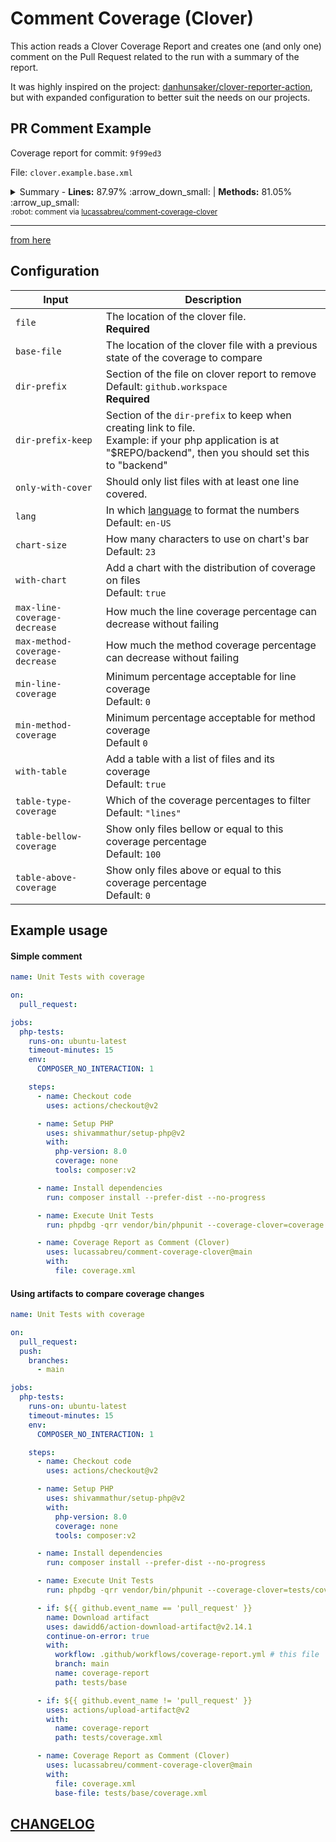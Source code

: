 Comment Coverage (Clover)
=========================

This action reads a Clover Coverage Report and creates one (and only one) comment on the Pull Request
related to the run with a summary of the report.

It was highly inspired on the project: [danhunsaker/clover-reporter-action],
but with expanded configuration to better suit the needs on our projects.

PR Comment Example
------------------

Coverage report for commit: `9f99ed3`

File: `clover.example.base.xml`

  <details><summary>Summary - <b>Lines:</b> <span title="1,894 out of 2,153">87.97%</span> <span title="Was 88.03%, now is 87.97%">:arrow_down_small:</span> | <b>Methods:</b> <span title="355 out of 438">81.05%</span> <span title="Was 81.01%, now is 81.05%">:arrow_up_small:</span></summary><br/><table><thead><tr><th>Files</th><th>Lines</th><th>Methods</th><th>Branchs</th></tr></thead><tbody><tr><td colspan=4><b>src/main/php/PHPMD</b></td></tr><tr><td>&nbsp; &nbsp;<a href="https://github.com/lucassabreu/comment-coverage-clover/blob/8a14a4f05af18bdc1376ec78fc148813204c2e7d/src/main/php/PHPMD/AbstractNode.php">AbstractNode.php</a></td><td><span title="37 out of 43">86.05%</span></td><td><span title="12 out of 17">70.59%</span></td><td><span title="0 out of 0">-</span></td></tr><tr><td>&nbsp; &nbsp;<a href="https://github.com/lucassabreu/comment-coverage-clover/blob/8a14a4f05af18bdc1376ec78fc148813204c2e7d/src/main/php/PHPMD/AbstractRenderer.php">AbstractRenderer.php</a></td><td><span title="2 out of 2">100.00%</span></td><td><span title="2 out of 2">100.00%</span></td><td><span title="0 out of 0">-</span></td></tr><tr><td>&nbsp; &nbsp;<a href="https://github.com/lucassabreu/comment-coverage-clover/blob/8a14a4f05af18bdc1376ec78fc148813204c2e7d/src/main/php/PHPMD/AbstractRule.php">AbstractRule.php</a></td><td><span title="28 out of 35">80.00%</span></td><td><span title="18 out of 25">72.00%</span></td><td><span title="0 out of 0">-</span></td></tr><tr><td>&nbsp; &nbsp;<a href="https://github.com/lucassabreu/comment-coverage-clover/blob/8a14a4f05af18bdc1376ec78fc148813204c2e7d/src/main/php/PHPMD/PHPMD.php">PHPMD.php</a></td><td><span title="28 out of 31">90.32%</span></td><td><span title="9 out of 12">75.00%</span></td><td><span title="0 out of 0">-</span></td></tr><tr><td>&nbsp; &nbsp;<a href="https://github.com/lucassabreu/comment-coverage-clover/blob/8a14a4f05af18bdc1376ec78fc148813204c2e7d/src/main/php/PHPMD/Parser.php">Parser.php</a></td><td><span title="33 out of 37">89.19%</span></td><td><span title="13 out of 14">92.86%</span></td><td><span title="0 out of 0">-</span></td></tr><tr><td>&nbsp; &nbsp;<a href="https://github.com/lucassabreu/comment-coverage-clover/blob/8a14a4f05af18bdc1376ec78fc148813204c2e7d/src/main/php/PHPMD/ParserFactory.php">ParserFactory.php</a></td><td><span title="29 out of 32">90.63%</span></td><td><span title="5 out of 7">71.43%</span></td><td><span title="0 out of 0">-</span></td></tr><tr><td>&nbsp; &nbsp;<a href="https://github.com/lucassabreu/comment-coverage-clover/blob/8a14a4f05af18bdc1376ec78fc148813204c2e7d/src/main/php/PHPMD/ProcessingError.php">ProcessingError.php</a></td><td><span title="9 out of 9">100.00%</span></td><td><span title="4 out of 4">100.00%</span></td><td><span title="0 out of 0">-</span></td></tr><tr><td>&nbsp; &nbsp;<a href="https://github.com/lucassabreu/comment-coverage-clover/blob/8a14a4f05af18bdc1376ec78fc148813204c2e7d/src/main/php/PHPMD/Report.php">Report.php</a></td><td><span title="24 out of 24">100.00%</span></td><td><span title="10 out of 10">100.00%</span></td><td><span title="0 out of 0">-</span></td></tr><tr><td>&nbsp; &nbsp;<a href="https://github.com/lucassabreu/comment-coverage-clover/blob/8a14a4f05af18bdc1376ec78fc148813204c2e7d/src/main/php/PHPMD/RuleSet.php">RuleSet.php</a></td><td><span title="27 out of 31">87.10%</span></td><td><span title="10 out of 14">71.43%</span></td><td><span title="0 out of 0">-</span></td></tr><tr><td>&nbsp; &nbsp;<a href="https://github.com/lucassabreu/comment-coverage-clover/blob/8a14a4f05af18bdc1376ec78fc148813204c2e7d/src/main/php/PHPMD/RuleSetFactory.php">RuleSetFactory.php</a></td><td><span title="157 out of 163">96.32%</span></td><td><span title="19 out of 22">86.36%</span></td><td><span title="0 out of 0">-</span></td></tr><tr><td>&nbsp; &nbsp;<a href="https://github.com/lucassabreu/comment-coverage-clover/blob/8a14a4f05af18bdc1376ec78fc148813204c2e7d/src/main/php/PHPMD/RuleViolation.php">RuleViolation.php</a></td><td><span title="22 out of 30">73.33%</span></td><td><span title="4 out of 12">33.33%</span></td><td><span title="0 out of 0">-</span></td></tr><tr><td colspan=4><b>src/main/php/PHPMD/Baseline</b></td></tr><tr><td>&nbsp; &nbsp;<a href="https://github.com/lucassabreu/comment-coverage-clover/blob/8a14a4f05af18bdc1376ec78fc148813204c2e7d/src/main/php/PHPMD/Baseline/BaselineFileFinder.php">BaselineFileFinder.php</a></td><td><span title="20 out of 20">100.00%</span></td><td><span title="5 out of 5">100.00%</span></td><td><span title="0 out of 0">-</span></td></tr><tr><td>&nbsp; &nbsp;<a href="https://github.com/lucassabreu/comment-coverage-clover/blob/8a14a4f05af18bdc1376ec78fc148813204c2e7d/src/main/php/PHPMD/Baseline/BaselineSet.php">BaselineSet.php</a></td><td><span title="8 out of 8">100.00%</span></td><td><span title="2 out of 2">100.00%</span></td><td><span title="0 out of 0">-</span></td></tr><tr><td>&nbsp; &nbsp;<a href="https://github.com/lucassabreu/comment-coverage-clover/blob/8a14a4f05af18bdc1376ec78fc148813204c2e7d/src/main/php/PHPMD/Baseline/BaselineSetFactory.php">BaselineSetFactory.php</a></td><td><span title="21 out of 21">100.00%</span></td><td><span title="1 out of 1">100.00%</span></td><td><span title="0 out of 0">-</span></td></tr><tr><td>&nbsp; &nbsp;<a href="https://github.com/lucassabreu/comment-coverage-clover/blob/8a14a4f05af18bdc1376ec78fc148813204c2e7d/src/main/php/PHPMD/Baseline/BaselineValidator.php">BaselineValidator.php</a></td><td><span title="11 out of 11">100.00%</span></td><td><span title="2 out of 2">100.00%</span></td><td><span title="0 out of 0">-</span></td></tr><tr><td>&nbsp; &nbsp;<a href="https://github.com/lucassabreu/comment-coverage-clover/blob/8a14a4f05af18bdc1376ec78fc148813204c2e7d/src/main/php/PHPMD/Baseline/ViolationBaseline.php">ViolationBaseline.php</a></td><td><span title="6 out of 6">100.00%</span></td><td><span title="4 out of 4">100.00%</span></td><td><span title="0 out of 0">-</span></td></tr><tr><td colspan=4><b>src/main/php/PHPMD/Exception</b></td></tr><tr><td>&nbsp; &nbsp;<a href="https://github.com/lucassabreu/comment-coverage-clover/blob/8a14a4f05af18bdc1376ec78fc148813204c2e7d/src/main/php/PHPMD/Exception/RuleClassFileNotFoundException.php">RuleClassFileNotFoundException.php</a></td><td><span title="1 out of 1">100.00%</span></td><td><span title="1 out of 1">100.00%</span></td><td><span title="0 out of 0">-</span></td></tr><tr><td>&nbsp; &nbsp;<a href="https://github.com/lucassabreu/comment-coverage-clover/blob/8a14a4f05af18bdc1376ec78fc148813204c2e7d/src/main/php/PHPMD/Exception/RuleClassNotFoundException.php">RuleClassNotFoundException.php</a></td><td><span title="1 out of 1">100.00%</span></td><td><span title="1 out of 1">100.00%</span></td><td><span title="0 out of 0">-</span></td></tr><tr><td>&nbsp; &nbsp;<a href="https://github.com/lucassabreu/comment-coverage-clover/blob/8a14a4f05af18bdc1376ec78fc148813204c2e7d/src/main/php/PHPMD/Exception/RuleSetNotFoundException.php">RuleSetNotFoundException.php</a></td><td><span title="1 out of 1">100.00%</span></td><td><span title="1 out of 1">100.00%</span></td><td><span title="0 out of 0">-</span></td></tr><tr><td colspan=4><b>src/main/php/PHPMD/Node</b></td></tr><tr><td>&nbsp; &nbsp;<a href="https://github.com/lucassabreu/comment-coverage-clover/blob/8a14a4f05af18bdc1376ec78fc148813204c2e7d/src/main/php/PHPMD/Node/ASTNode.php">ASTNode.php</a></td><td><span title="9 out of 9">100.00%</span></td><td><span title="8 out of 8">100.00%</span></td><td><span title="0 out of 0">-</span></td></tr><tr><td>&nbsp; &nbsp;<a href="https://github.com/lucassabreu/comment-coverage-clover/blob/8a14a4f05af18bdc1376ec78fc148813204c2e7d/src/main/php/PHPMD/Node/AbstractCallableNode.php">AbstractCallableNode.php</a></td><td><span title="2 out of 2">100.00%</span></td><td><span title="2 out of 2">100.00%</span></td><td><span title="0 out of 0">-</span></td></tr><tr><td>&nbsp; &nbsp;<a href="https://github.com/lucassabreu/comment-coverage-clover/blob/8a14a4f05af18bdc1376ec78fc148813204c2e7d/src/main/php/PHPMD/Node/AbstractNode.php">AbstractNode.php</a></td><td><span title="3 out of 3">100.00%</span></td><td><span title="1 out of 1">100.00%</span></td><td><span title="0 out of 0">-</span></td></tr><tr><td>&nbsp; &nbsp;<a href="https://github.com/lucassabreu/comment-coverage-clover/blob/8a14a4f05af18bdc1376ec78fc148813204c2e7d/src/main/php/PHPMD/Node/AbstractTypeNode.php">AbstractTypeNode.php</a></td><td><span title="14 out of 14">100.00%</span></td><td><span title="7 out of 7">100.00%</span></td><td><span title="0 out of 0">-</span></td></tr><tr><td>&nbsp; &nbsp;<a href="https://github.com/lucassabreu/comment-coverage-clover/blob/8a14a4f05af18bdc1376ec78fc148813204c2e7d/src/main/php/PHPMD/Node/Annotation.php">Annotation.php</a></td><td><span title="12 out of 12">100.00%</span></td><td><span title="3 out of 3">100.00%</span></td><td><span title="0 out of 0">-</span></td></tr><tr><td>&nbsp; &nbsp;<a href="https://github.com/lucassabreu/comment-coverage-clover/blob/8a14a4f05af18bdc1376ec78fc148813204c2e7d/src/main/php/PHPMD/Node/Annotations.php">Annotations.php</a></td><td><span title="9 out of 9">100.00%</span></td><td><span title="2 out of 2">100.00%</span></td><td><span title="0 out of 0">-</span></td></tr><tr><td>&nbsp; &nbsp;<a href="https://github.com/lucassabreu/comment-coverage-clover/blob/8a14a4f05af18bdc1376ec78fc148813204c2e7d/src/main/php/PHPMD/Node/ClassNode.php">ClassNode.php</a></td><td><span title="1 out of 1">100.00%</span></td><td><span title="1 out of 1">100.00%</span></td><td><span title="0 out of 0">-</span></td></tr><tr><td>&nbsp; &nbsp;<a href="https://github.com/lucassabreu/comment-coverage-clover/blob/8a14a4f05af18bdc1376ec78fc148813204c2e7d/src/main/php/PHPMD/Node/FunctionNode.php">FunctionNode.php</a></td><td><span title="2 out of 4">50.00%</span></td><td><span title="2 out of 4">50.00%</span></td><td><span title="0 out of 0">-</span></td></tr><tr><td>&nbsp; &nbsp;<a href="https://github.com/lucassabreu/comment-coverage-clover/blob/8a14a4f05af18bdc1376ec78fc148813204c2e7d/src/main/php/PHPMD/Node/InterfaceNode.php">InterfaceNode.php</a></td><td><span title="1 out of 1">100.00%</span></td><td><span title="1 out of 1">100.00%</span></td><td><span title="0 out of 0">-</span></td></tr><tr><td>&nbsp; &nbsp;<a href="https://github.com/lucassabreu/comment-coverage-clover/blob/8a14a4f05af18bdc1376ec78fc148813204c2e7d/src/main/php/PHPMD/Node/MethodNode.php">MethodNode.php</a></td><td><span title="32 out of 32">100.00%</span></td><td><span title="8 out of 8">100.00%</span></td><td><span title="0 out of 0">-</span></td></tr><tr><td>&nbsp; &nbsp;<a href="https://github.com/lucassabreu/comment-coverage-clover/blob/8a14a4f05af18bdc1376ec78fc148813204c2e7d/src/main/php/PHPMD/Node/TraitNode.php">TraitNode.php</a></td><td><span title="1 out of 1">100.00%</span></td><td><span title="1 out of 1">100.00%</span></td><td><span title="0 out of 0">-</span></td></tr><tr><td colspan=4><b>src/main/php/PHPMD/Renderer</b></td></tr><tr><td>&nbsp; &nbsp;<a href="https://github.com/lucassabreu/comment-coverage-clover/blob/8a14a4f05af18bdc1376ec78fc148813204c2e7d/src/main/php/PHPMD/Renderer/BaselineRenderer.php">BaselineRenderer.php</a></td><td><span title="20 out of 20">100.00%</span></td><td><span title="2 out of 2">100.00%</span></td><td><span title="0 out of 0">-</span></td></tr><tr><td>&nbsp; &nbsp;<a href="https://github.com/lucassabreu/comment-coverage-clover/blob/8a14a4f05af18bdc1376ec78fc148813204c2e7d/src/main/php/PHPMD/Renderer/GitHubRenderer.php">GitHubRenderer.php</a></td><td><span title="15 out of 15">100.00%</span></td><td><span title="1 out of 1">100.00%</span></td><td><span title="0 out of 0">-</span></td></tr><tr><td>&nbsp; &nbsp;<a href="https://github.com/lucassabreu/comment-coverage-clover/blob/8a14a4f05af18bdc1376ec78fc148813204c2e7d/src/main/php/PHPMD/Renderer/HTMLRenderer.php">HTMLRenderer.php</a></td><td><span title="102 out of 119">85.71%</span></td><td><span title="7 out of 11">63.64%</span></td><td><span title="0 out of 0">-</span></td></tr><tr><td>&nbsp; &nbsp;<a href="https://github.com/lucassabreu/comment-coverage-clover/blob/8a14a4f05af18bdc1376ec78fc148813204c2e7d/src/main/php/PHPMD/Renderer/JSONRenderer.php">JSONRenderer.php</a></td><td><span title="39 out of 39">100.00%</span></td><td><span title="5 out of 5">100.00%</span></td><td><span title="0 out of 0">-</span></td></tr><tr><td>&nbsp; &nbsp;<a href="https://github.com/lucassabreu/comment-coverage-clover/blob/8a14a4f05af18bdc1376ec78fc148813204c2e7d/src/main/php/PHPMD/Renderer/RendererFactory.php">RendererFactory.php</a></td><td><span title="4 out of 4">100.00%</span></td><td><span title="1 out of 1">100.00%</span></td><td><span title="0 out of 0">-</span></td></tr><tr><td>&nbsp; &nbsp;<a href="https://github.com/lucassabreu/comment-coverage-clover/blob/8a14a4f05af18bdc1376ec78fc148813204c2e7d/src/main/php/PHPMD/Renderer/SARIFRenderer.php">SARIFRenderer.php</a></td><td><span title="60 out of 61">98.36%</span></td><td><span title="4 out of 5">80.00%</span></td><td><span title="0 out of 0">-</span></td></tr><tr><td>&nbsp; &nbsp;<a href="https://github.com/lucassabreu/comment-coverage-clover/blob/8a14a4f05af18bdc1376ec78fc148813204c2e7d/src/main/php/PHPMD/Renderer/TextRenderer.php">TextRenderer.php</a></td><td><span title="13 out of 13">100.00%</span></td><td><span title="1 out of 1">100.00%</span></td><td><span title="0 out of 0">-</span></td></tr><tr><td>&nbsp; &nbsp;<a href="https://github.com/lucassabreu/comment-coverage-clover/blob/8a14a4f05af18bdc1376ec78fc148813204c2e7d/src/main/php/PHPMD/Renderer/XMLRenderer.php">XMLRenderer.php</a></td><td><span title="41 out of 41">100.00%</span></td><td><span title="3 out of 3">100.00%</span></td><td><span title="0 out of 0">-</span></td></tr><tr><td colspan=4><b>src/main/php/PHPMD/Rule</b></td></tr><tr><td>&nbsp; &nbsp;<a href="https://github.com/lucassabreu/comment-coverage-clover/blob/8a14a4f05af18bdc1376ec78fc148813204c2e7d/src/main/php/PHPMD/Rule/AbstractLocalVariable.php">AbstractLocalVariable.php</a></td><td><span title="62 out of 71">87.32%</span></td><td><span title="9 out of 13">69.23%</span></td><td><span title="0 out of 0">-</span></td></tr><tr><td>&nbsp; &nbsp;<a href="https://github.com/lucassabreu/comment-coverage-clover/blob/8a14a4f05af18bdc1376ec78fc148813204c2e7d/src/main/php/PHPMD/Rule/CyclomaticComplexity.php">CyclomaticComplexity.php</a></td><td><span title="10 out of 10">100.00%</span></td><td><span title="1 out of 1">100.00%</span></td><td><span title="0 out of 0">-</span></td></tr><tr><td>&nbsp; &nbsp;<a href="https://github.com/lucassabreu/comment-coverage-clover/blob/8a14a4f05af18bdc1376ec78fc148813204c2e7d/src/main/php/PHPMD/Rule/ExcessivePublicCount.php">ExcessivePublicCount.php</a></td><td><span title="10 out of 10">100.00%</span></td><td><span title="1 out of 1">100.00%</span></td><td><span title="0 out of 0">-</span></td></tr><tr><td>&nbsp; &nbsp;<a href="https://github.com/lucassabreu/comment-coverage-clover/blob/8a14a4f05af18bdc1376ec78fc148813204c2e7d/src/main/php/PHPMD/Rule/UnusedFormalParameter.php">UnusedFormalParameter.php</a></td><td><span title="55 out of 55">100.00%</span></td><td><span title="10 out of 10">100.00%</span></td><td><span title="0 out of 0">-</span></td></tr><tr><td>&nbsp; &nbsp;<a href="https://github.com/lucassabreu/comment-coverage-clover/blob/8a14a4f05af18bdc1376ec78fc148813204c2e7d/src/main/php/PHPMD/Rule/UnusedLocalVariable.php">UnusedLocalVariable.php</a></td><td><span title="63 out of 65">96.92%</span></td><td><span title="11 out of 13">84.62%</span></td><td><span title="0 out of 0">-</span></td></tr><tr><td>&nbsp; &nbsp;<a href="https://github.com/lucassabreu/comment-coverage-clover/blob/8a14a4f05af18bdc1376ec78fc148813204c2e7d/src/main/php/PHPMD/Rule/UnusedPrivateField.php">UnusedPrivateField.php</a></td><td><span title="42 out of 43">97.67%</span></td><td><span title="8 out of 9">88.89%</span></td><td><span title="0 out of 0">-</span></td></tr><tr><td>&nbsp; &nbsp;<a href="https://github.com/lucassabreu/comment-coverage-clover/blob/8a14a4f05af18bdc1376ec78fc148813204c2e7d/src/main/php/PHPMD/Rule/UnusedPrivateMethod.php">UnusedPrivateMethod.php</a></td><td><span title="25 out of 25">100.00%</span></td><td><span title="6 out of 6">100.00%</span></td><td><span title="0 out of 0">-</span></td></tr><tr><td colspan=4><b>src/main/php/PHPMD/Rule/CleanCode</b></td></tr><tr><td>&nbsp; &nbsp;<a href="https://github.com/lucassabreu/comment-coverage-clover/blob/8a14a4f05af18bdc1376ec78fc148813204c2e7d/src/main/php/PHPMD/Rule/CleanCode/DuplicatedArrayKey.php">DuplicatedArrayKey.php</a></td><td><span title="27 out of 32">84.38%</span></td><td><span title="2 out of 4">50.00%</span></td><td><span title="0 out of 0">-</span></td></tr><tr><td>&nbsp; &nbsp;<a href="https://github.com/lucassabreu/comment-coverage-clover/blob/8a14a4f05af18bdc1376ec78fc148813204c2e7d/src/main/php/PHPMD/Rule/CleanCode/ElseExpression.php">ElseExpression.php</a></td><td><span title="9 out of 10">90.00%</span></td><td><span title="2 out of 3">66.67%</span></td><td><span title="0 out of 0">-</span></td></tr><tr><td>&nbsp; &nbsp;<a href="https://github.com/lucassabreu/comment-coverage-clover/blob/8a14a4f05af18bdc1376ec78fc148813204c2e7d/src/main/php/PHPMD/Rule/CleanCode/ErrorControlOperator.php">ErrorControlOperator.php</a></td><td><span title="3 out of 3">100.00%</span></td><td><span title="1 out of 1">100.00%</span></td><td><span title="0 out of 0">-</span></td></tr><tr><td>&nbsp; &nbsp;<a href="https://github.com/lucassabreu/comment-coverage-clover/blob/8a14a4f05af18bdc1376ec78fc148813204c2e7d/src/main/php/PHPMD/Rule/CleanCode/IfStatementAssignment.php">IfStatementAssignment.php</a></td><td><span title="19 out of 20">95.00%</span></td><td><span title="4 out of 5">80.00%</span></td><td><span title="0 out of 0">-</span></td></tr><tr><td>&nbsp; &nbsp;<a href="https://github.com/lucassabreu/comment-coverage-clover/blob/8a14a4f05af18bdc1376ec78fc148813204c2e7d/src/main/php/PHPMD/Rule/CleanCode/MissingImport.php">MissingImport.php</a></td><td><span title="15 out of 16">93.75%</span></td><td><span title="2 out of 3">66.67%</span></td><td><span title="0 out of 0">-</span></td></tr><tr><td>&nbsp; &nbsp;<a href="https://github.com/lucassabreu/comment-coverage-clover/blob/8a14a4f05af18bdc1376ec78fc148813204c2e7d/src/main/php/PHPMD/Rule/CleanCode/StaticAccess.php">StaticAccess.php</a></td><td><span title="22 out of 22">100.00%</span></td><td><span title="7 out of 7">100.00%</span></td><td><span title="0 out of 0">-</span></td></tr><tr><td>&nbsp; &nbsp;<a href="https://github.com/lucassabreu/comment-coverage-clover/blob/8a14a4f05af18bdc1376ec78fc148813204c2e7d/src/main/php/PHPMD/Rule/CleanCode/UndefinedVariable.php">UndefinedVariable.php</a></td><td><span title="66 out of 75">88.00%</span></td><td><span title="9 out of 14">64.29%</span></td><td><span title="0 out of 0">-</span></td></tr><tr><td colspan=4><b>src/main/php/PHPMD/Rule/Controversial</b></td></tr><tr><td>&nbsp; &nbsp;<a href="https://github.com/lucassabreu/comment-coverage-clover/blob/8a14a4f05af18bdc1376ec78fc148813204c2e7d/src/main/php/PHPMD/Rule/Controversial/CamelCaseMethodName.php">CamelCaseMethodName.php</a></td><td><span title="11 out of 11">100.00%</span></td><td><span title="2 out of 2">100.00%</span></td><td><span title="0 out of 0">-</span></td></tr><tr><td>&nbsp; &nbsp;<a href="https://github.com/lucassabreu/comment-coverage-clover/blob/8a14a4f05af18bdc1376ec78fc148813204c2e7d/src/main/php/PHPMD/Rule/Controversial/CamelCaseParameterName.php">CamelCaseParameterName.php</a></td><td><span title="8 out of 8">100.00%</span></td><td><span title="2 out of 2">100.00%</span></td><td><span title="0 out of 0">-</span></td></tr><tr><td>&nbsp; &nbsp;<a href="https://github.com/lucassabreu/comment-coverage-clover/blob/8a14a4f05af18bdc1376ec78fc148813204c2e7d/src/main/php/PHPMD/Rule/Controversial/CamelCasePropertyName.php">CamelCasePropertyName.php</a></td><td><span title="10 out of 10">100.00%</span></td><td><span title="1 out of 1">100.00%</span></td><td><span title="0 out of 0">-</span></td></tr><tr><td>&nbsp; &nbsp;<a href="https://github.com/lucassabreu/comment-coverage-clover/blob/8a14a4f05af18bdc1376ec78fc148813204c2e7d/src/main/php/PHPMD/Rule/Controversial/CamelCaseVariableName.php">CamelCaseVariableName.php</a></td><td><span title="15 out of 16">93.75%</span></td><td><span title="1 out of 2">50.00%</span></td><td><span title="0 out of 0">-</span></td></tr><tr><td colspan=4><b>src/main/php/PHPMD/Rule/Design</b></td></tr><tr><td>&nbsp; &nbsp;<a href="https://github.com/lucassabreu/comment-coverage-clover/blob/8a14a4f05af18bdc1376ec78fc148813204c2e7d/src/main/php/PHPMD/Rule/Design/CountInLoopExpression.php">CountInLoopExpression.php</a></td><td><span title="28 out of 30">93.33%</span></td><td><span title="4 out of 5">80.00%</span></td><td><span title="0 out of 0">-</span></td></tr><tr><td>&nbsp; &nbsp;<a href="https://github.com/lucassabreu/comment-coverage-clover/blob/8a14a4f05af18bdc1376ec78fc148813204c2e7d/src/main/php/PHPMD/Rule/Design/CouplingBetweenObjects.php">CouplingBetweenObjects.php</a></td><td><span title="4 out of 4">100.00%</span></td><td><span title="1 out of 1">100.00%</span></td><td><span title="0 out of 0">-</span></td></tr><tr><td>&nbsp; &nbsp;<a href="https://github.com/lucassabreu/comment-coverage-clover/blob/8a14a4f05af18bdc1376ec78fc148813204c2e7d/src/main/php/PHPMD/Rule/Design/DepthOfInheritance.php">DepthOfInheritance.php</a></td><td><span title="13 out of 14">92.86%</span></td><td><span title="0 out of 1">0.00%</span></td><td><span title="0 out of 0">-</span></td></tr><tr><td>&nbsp; &nbsp;<a href="https://github.com/lucassabreu/comment-coverage-clover/blob/8a14a4f05af18bdc1376ec78fc148813204c2e7d/src/main/php/PHPMD/Rule/Design/DevelopmentCodeFragment.php">DevelopmentCodeFragment.php</a></td><td><span title="21 out of 21">100.00%</span></td><td><span title="2 out of 2">100.00%</span></td><td><span title="0 out of 0">-</span></td></tr><tr><td>&nbsp; &nbsp;<a href="https://github.com/lucassabreu/comment-coverage-clover/blob/8a14a4f05af18bdc1376ec78fc148813204c2e7d/src/main/php/PHPMD/Rule/Design/EmptyCatchBlock.php">EmptyCatchBlock.php</a></td><td><span title="4 out of 4">100.00%</span></td><td><span title="1 out of 1">100.00%</span></td><td><span title="0 out of 0">-</span></td></tr><tr><td>&nbsp; &nbsp;<a href="https://github.com/lucassabreu/comment-coverage-clover/blob/8a14a4f05af18bdc1376ec78fc148813204c2e7d/src/main/php/PHPMD/Rule/Design/EvalExpression.php">EvalExpression.php</a></td><td><span title="2 out of 2">100.00%</span></td><td><span title="1 out of 1">100.00%</span></td><td><span title="0 out of 0">-</span></td></tr><tr><td>&nbsp; &nbsp;<a href="https://github.com/lucassabreu/comment-coverage-clover/blob/8a14a4f05af18bdc1376ec78fc148813204c2e7d/src/main/php/PHPMD/Rule/Design/ExitExpression.php">ExitExpression.php</a></td><td><span title="2 out of 2">100.00%</span></td><td><span title="1 out of 1">100.00%</span></td><td><span title="0 out of 0">-</span></td></tr><tr><td>&nbsp; &nbsp;<a href="https://github.com/lucassabreu/comment-coverage-clover/blob/8a14a4f05af18bdc1376ec78fc148813204c2e7d/src/main/php/PHPMD/Rule/Design/GotoStatement.php">GotoStatement.php</a></td><td><span title="2 out of 2">100.00%</span></td><td><span title="1 out of 1">100.00%</span></td><td><span title="0 out of 0">-</span></td></tr><tr><td>&nbsp; &nbsp;<a href="https://github.com/lucassabreu/comment-coverage-clover/blob/8a14a4f05af18bdc1376ec78fc148813204c2e7d/src/main/php/PHPMD/Rule/Design/LongClass.php">LongClass.php</a></td><td><span title="9 out of 9">100.00%</span></td><td><span title="1 out of 1">100.00%</span></td><td><span title="0 out of 0">-</span></td></tr><tr><td>&nbsp; &nbsp;<a href="https://github.com/lucassabreu/comment-coverage-clover/blob/8a14a4f05af18bdc1376ec78fc148813204c2e7d/src/main/php/PHPMD/Rule/Design/LongMethod.php">LongMethod.php</a></td><td><span title="14 out of 14">100.00%</span></td><td><span title="1 out of 1">100.00%</span></td><td><span title="0 out of 0">-</span></td></tr><tr><td>&nbsp; &nbsp;<a href="https://github.com/lucassabreu/comment-coverage-clover/blob/8a14a4f05af18bdc1376ec78fc148813204c2e7d/src/main/php/PHPMD/Rule/Design/LongParameterList.php">LongParameterList.php</a></td><td><span title="10 out of 10">100.00%</span></td><td><span title="1 out of 1">100.00%</span></td><td><span title="0 out of 0">-</span></td></tr><tr><td>&nbsp; &nbsp;<a href="https://github.com/lucassabreu/comment-coverage-clover/blob/8a14a4f05af18bdc1376ec78fc148813204c2e7d/src/main/php/PHPMD/Rule/Design/NpathComplexity.php">NpathComplexity.php</a></td><td><span title="10 out of 10">100.00%</span></td><td><span title="1 out of 1">100.00%</span></td><td><span title="0 out of 0">-</span></td></tr><tr><td>&nbsp; &nbsp;<a href="https://github.com/lucassabreu/comment-coverage-clover/blob/8a14a4f05af18bdc1376ec78fc148813204c2e7d/src/main/php/PHPMD/Rule/Design/NumberOfChildren.php">NumberOfChildren.php</a></td><td><span title="9 out of 9">100.00%</span></td><td><span title="1 out of 1">100.00%</span></td><td><span title="0 out of 0">-</span></td></tr><tr><td>&nbsp; &nbsp;<a href="https://github.com/lucassabreu/comment-coverage-clover/blob/8a14a4f05af18bdc1376ec78fc148813204c2e7d/src/main/php/PHPMD/Rule/Design/TooManyFields.php">TooManyFields.php</a></td><td><span title="10 out of 10">100.00%</span></td><td><span title="1 out of 1">100.00%</span></td><td><span title="0 out of 0">-</span></td></tr><tr><td>&nbsp; &nbsp;<a href="https://github.com/lucassabreu/comment-coverage-clover/blob/8a14a4f05af18bdc1376ec78fc148813204c2e7d/src/main/php/PHPMD/Rule/Design/TooManyMethods.php">TooManyMethods.php</a></td><td><span title="18 out of 18">100.00%</span></td><td><span title="2 out of 2">100.00%</span></td><td><span title="0 out of 0">-</span></td></tr><tr><td>&nbsp; &nbsp;<a href="https://github.com/lucassabreu/comment-coverage-clover/blob/8a14a4f05af18bdc1376ec78fc148813204c2e7d/src/main/php/PHPMD/Rule/Design/TooManyPublicMethods.php">TooManyPublicMethods.php</a></td><td><span title="21 out of 21">100.00%</span></td><td><span title="3 out of 3">100.00%</span></td><td><span title="0 out of 0">-</span></td></tr><tr><td>&nbsp; &nbsp;<a href="https://github.com/lucassabreu/comment-coverage-clover/blob/8a14a4f05af18bdc1376ec78fc148813204c2e7d/src/main/php/PHPMD/Rule/Design/WeightedMethodCount.php">WeightedMethodCount.php</a></td><td><span title="4 out of 4">100.00%</span></td><td><span title="1 out of 1">100.00%</span></td><td><span title="0 out of 0">-</span></td></tr><tr><td colspan=4><b>src/main/php/PHPMD/Rule/Naming</b></td></tr><tr><td>&nbsp; &nbsp;<a href="https://github.com/lucassabreu/comment-coverage-clover/blob/8a14a4f05af18bdc1376ec78fc148813204c2e7d/src/main/php/PHPMD/Rule/Naming/BooleanGetMethodName.php">BooleanGetMethodName.php</a></td><td><span title="11 out of 11">100.00%</span></td><td><span title="5 out of 5">100.00%</span></td><td><span title="0 out of 0">-</span></td></tr><tr><td>&nbsp; &nbsp;<a href="https://github.com/lucassabreu/comment-coverage-clover/blob/8a14a4f05af18bdc1376ec78fc148813204c2e7d/src/main/php/PHPMD/Rule/Naming/ConstantNamingConventions.php">ConstantNamingConventions.php</a></td><td><span title="3 out of 3">100.00%</span></td><td><span title="1 out of 1">100.00%</span></td><td><span title="0 out of 0">-</span></td></tr><tr><td>&nbsp; &nbsp;<a href="https://github.com/lucassabreu/comment-coverage-clover/blob/8a14a4f05af18bdc1376ec78fc148813204c2e7d/src/main/php/PHPMD/Rule/Naming/ConstructorWithNameAsEnclosingClass.php">ConstructorWithNameAsEnclosingClass.php</a></td><td><span title="8 out of 9">88.89%</span></td><td><span title="0 out of 1">0.00%</span></td><td><span title="0 out of 0">-</span></td></tr><tr><td>&nbsp; &nbsp;<a href="https://github.com/lucassabreu/comment-coverage-clover/blob/8a14a4f05af18bdc1376ec78fc148813204c2e7d/src/main/php/PHPMD/Rule/Naming/LongClassName.php">LongClassName.php</a></td><td><span title="10 out of 10">100.00%</span></td><td><span title="2 out of 2">100.00%</span></td><td><span title="0 out of 0">-</span></td></tr><tr><td>&nbsp; &nbsp;<a href="https://github.com/lucassabreu/comment-coverage-clover/blob/8a14a4f05af18bdc1376ec78fc148813204c2e7d/src/main/php/PHPMD/Rule/Naming/LongVariable.php">LongVariable.php</a></td><td><span title="40 out of 40">100.00%</span></td><td><span title="9 out of 9">100.00%</span></td><td><span title="0 out of 0">-</span></td></tr><tr><td>&nbsp; &nbsp;<a href="https://github.com/lucassabreu/comment-coverage-clover/blob/8a14a4f05af18bdc1376ec78fc148813204c2e7d/src/main/php/PHPMD/Rule/Naming/ShortClassName.php">ShortClassName.php</a></td><td><span title="12 out of 12">100.00%</span></td><td><span title="2 out of 2">100.00%</span></td><td><span title="0 out of 0">-</span></td></tr><tr><td>&nbsp; &nbsp;<a href="https://github.com/lucassabreu/comment-coverage-clover/blob/8a14a4f05af18bdc1376ec78fc148813204c2e7d/src/main/php/PHPMD/Rule/Naming/ShortMethodName.php">ShortMethodName.php</a></td><td><span title="15 out of 15">100.00%</span></td><td><span title="2 out of 2">100.00%</span></td><td><span title="0 out of 0">-</span></td></tr><tr><td>&nbsp; &nbsp;<a href="https://github.com/lucassabreu/comment-coverage-clover/blob/8a14a4f05af18bdc1376ec78fc148813204c2e7d/src/main/php/PHPMD/Rule/Naming/ShortVariable.php">ShortVariable.php</a></td><td><span title="63 out of 65">96.92%</span></td><td><span title="12 out of 13">92.31%</span></td><td><span title="0 out of 0">-</span></td></tr><tr><td colspan=4><b>src/main/php/PHPMD/TextUI</b></td></tr><tr><td>&nbsp; &nbsp;<a href="https://github.com/lucassabreu/comment-coverage-clover/blob/8a14a4f05af18bdc1376ec78fc148813204c2e7d/src/main/php/PHPMD/TextUI/Command.php">Command.php</a></td><td><span title="65 out of 65">100.00%</span></td><td><span title="3 out of 3">100.00%</span></td><td><span title="0 out of 0">-</span></td></tr><tr><td>&nbsp; &nbsp;<a href="https://github.com/lucassabreu/comment-coverage-clover/blob/8a14a4f05af18bdc1376ec78fc148813204c2e7d/src/main/php/PHPMD/TextUI/CommandLineOptions.php">CommandLineOptions.php</a></td><td><span title="130 out of 182">71.43%</span></td><td><span title="24 out of 31">77.42%</span></td><td><span title="0 out of 0">-</span></td></tr><tr><td colspan=4><b>src/main/php/PHPMD/Utility</b></td></tr><tr><td>&nbsp; &nbsp;<a href="https://github.com/lucassabreu/comment-coverage-clover/blob/8a14a4f05af18bdc1376ec78fc148813204c2e7d/src/main/php/PHPMD/Utility/Paths.php">Paths.php</a></td><td><span title="14 out of 14">100.00%</span></td><td><span title="4 out of 4">100.00%</span></td><td><span title="0 out of 0">-</span></td></tr><tr><td>&nbsp; &nbsp;<a href="https://github.com/lucassabreu/comment-coverage-clover/blob/8a14a4f05af18bdc1376ec78fc148813204c2e7d/src/main/php/PHPMD/Utility/Strings.php">Strings.php</a></td><td><span title="13 out of 13">100.00%</span></td><td><span title="3 out of 3">100.00%</span></td><td><span title="0 out of 0">-</span></td></tr></tbody></table></details>
  <sub data-file="clover.example.base.xml">
  :robot: comment via <a href="https://github.com/lucassabreu/comment-coverage-clover">lucassabreu/comment-coverage-clover</a>
</sub>

---

[from here](https://github.com/lucassabreu/comment-coverage-clover/pull/4#issuecomment-899132600)

Configuration
-------------

| Input                          | Description                                                                                                                                                               |
|--------------------------------|---------------------------------------------------------------------------------------------------------------------------------------------------------------------------|
| `file`                         | The location of the clover file. <br/> **Required**                                                                                                                       |
| `base-file`                    | The location of the clover file with a previous state of the coverage to compare                                                                                          |
| `dir-prefix`                   | Section of the file on clover report to remove <br/> Default: `github.workspace` <br/> **Required**                                                                       |
| `dir-prefix-keep`              | Section of the `dir-prefix` to keep when creating link to file.<br/>Example: if your php application is at "$REPO/backend", then you should set this to "backend"         |
| `only-with-cover`              | Should only list files with at least one line covered.                                                                                                                    |
| `lang`                         | In which [language](https://developer.mozilla.org/pt-BR/docs/Web/JavaScript/Reference/Global_Objects/Intl#argumento_locales) to format the numbers <br/> Default: `en-US` |
| `chart-size`                   | How many characters to use on chart's bar<br/> Default: `23`                                                                                                              |
| `with-chart`                   | Add a chart with the distribution of coverage on files<br/> Default: `true`                                                                                               |
| `max-line-coverage-decrease`   | How much the line coverage percentage can decrease without failing                                                                                                        |
| `max-method-coverage-decrease` | How much the method coverage percentage can decrease without failing                                                                                                      |
| `min-line-coverage`            | Minimum percentage acceptable for line coverage <br/> Default: `0`                                                                                                        |
| `min-method-coverage`          | Minimum percentage acceptable for method coverage <br/>Default `0`                                                                                                        |
| `with-table`                   | Add a table with a list of files and its coverage <br/> Default: `true`                                                                                                   |
| `table-type-coverage`          | Which of the coverage percentages to filter <br/> Default: `"lines"`                                                                                                      |
| `table-bellow-coverage`        | Show only files bellow or equal to this coverage percentage <br/> Default: `100`                                                                                          |
| `table-above-coverage`         | Show only files above or equal to this coverage percentage <br/> Default: `0`                                                                                             |

Example usage
-------------

#### Simple comment

```yaml
name: Unit Tests with coverage

on:
  pull_request:

jobs:
  php-tests:
    runs-on: ubuntu-latest
    timeout-minutes: 15
    env:
      COMPOSER_NO_INTERACTION: 1

    steps:
      - name: Checkout code
        uses: actions/checkout@v2

      - name: Setup PHP
        uses: shivammathur/setup-php@v2
        with:
          php-version: 8.0
          coverage: none
          tools: composer:v2

      - name: Install dependencies
        run: composer install --prefer-dist --no-progress

      - name: Execute Unit Tests
        run: phpdbg -qrr vendor/bin/phpunit --coverage-clover=coverage.xml

      - name: Coverage Report as Comment (Clover)
        uses: lucassabreu/comment-coverage-clover@main
        with:
          file: coverage.xml
```

#### Using artifacts to compare coverage changes

```yaml
name: Unit Tests with coverage

on:
  pull_request:
  push:
    branches:
      - main

jobs:
  php-tests:
    runs-on: ubuntu-latest
    timeout-minutes: 15
    env:
      COMPOSER_NO_INTERACTION: 1

    steps:
      - name: Checkout code
        uses: actions/checkout@v2

      - name: Setup PHP
        uses: shivammathur/setup-php@v2
        with:
          php-version: 8.0
          coverage: none
          tools: composer:v2

      - name: Install dependencies
        run: composer install --prefer-dist --no-progress

      - name: Execute Unit Tests
        run: phpdbg -qrr vendor/bin/phpunit --coverage-clover=tests/coverage.xml

      - if: ${{ github.event_name == 'pull_request' }}
        name: Download artifact
        uses: dawidd6/action-download-artifact@v2.14.1
        continue-on-error: true
        with:
          workflow: .github/workflows/coverage-report.yml # this file
          branch: main
          name: coverage-report
          path: tests/base

      - if: ${{ github.event_name != 'pull_request' }}
        uses: actions/upload-artifact@v2
        with:
          name: coverage-report
          path: tests/coverage.xml

      - name: Coverage Report as Comment (Clover)
        uses: lucassabreu/comment-coverage-clover@main
        with:
          file: coverage.xml
          base-file: tests/base/coverage.xml
```

[CHANGELOG](CHANGELOG.md)
---------

[danhunsaker/clover-reporter-action]: https://github.com/danhunsaker/clover-reporter-action
